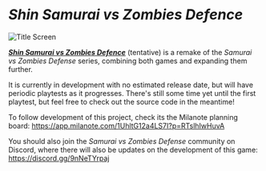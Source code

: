 # *Shin Samurai vs Zombies Defence*
![Title Screen](https://github.com/user-attachments/assets/efdd683d-4aec-4731-9a31-2f2b49fc9912)

***[Shin Samurai vs Zombies Defence](https://svzdefense.wiki.gg/wiki/Mod:Shin_Samurai_vs_Zombies_Defence)*** (tentative) is a remake of the *Samurai vs Zombies Defense* series, combining both games and expanding them further.

It is currently in development with no estimated release date, but will have periodic playtests as it progresses. There's still some time yet until the first playtest, but feel free to check out the source code in the meantime!

To follow development of this project, check its the Milanote planning board: https://app.milanote.com/1UhltG12a4LS7I?p=RTslhIwHuvA

You should also join the *Samurai vs Zombies Defense* community on Discord, where there will also be updates on the development of this game: https://discord.gg/9nNeTYrpaj
